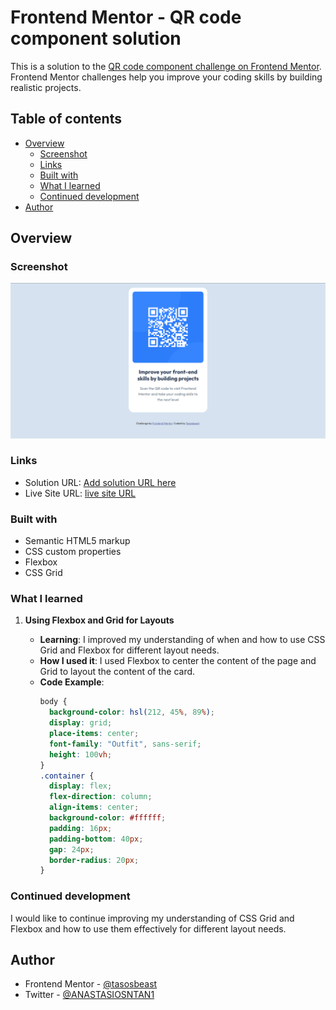 # Frontend Mentor - QR code component solution

This is a solution to the [QR code component challenge on Frontend Mentor](https://www.frontendmentor.io/challenges/qr-code-component-iux_sIO_H). Frontend Mentor challenges help you improve your coding skills by building realistic projects.

## Table of contents

- [Overview](#overview)
  - [Screenshot](#screenshot)
  - [Links](#links)
  - [Built with](#built-with)
  - [What I learned](#what-i-learned)
  - [Continued development](#continued-development)
- [Author](#author)

## Overview

### Screenshot

![](./images/Screenshot%202024-08-07%20020209.png)

### Links

- Solution URL: [Add solution URL here](https://your-solution-url.com)
- Live Site URL: [live site URL](https://tasosbeast.github.io/qr-code-FrontEndMentor/)

### Built with

- Semantic HTML5 markup
- CSS custom properties
- Flexbox
- CSS Grid

### What I learned

1. **Using Flexbox and Grid for Layouts**

   - **Learning**: I improved my understanding of when and how to use CSS Grid and Flexbox for different layout needs.
   - **How I used it**: I used Flexbox to center the content of the page and Grid to layout the content of the card.
   - **Code Example**:
     ```css
     body {
       background-color: hsl(212, 45%, 89%);
       display: grid;
       place-items: center;
       font-family: "Outfit", sans-serif;
       height: 100vh;
     }
     .container {
       display: flex;
       flex-direction: column;
       align-items: center;
       background-color: #ffffff;
       padding: 16px;
       padding-bottom: 40px;
       gap: 24px;
       border-radius: 20px;
     }
     ```

### Continued development

I would like to continue improving my understanding of CSS Grid and Flexbox and how to use them effectively for different layout needs.

## Author

- Frontend Mentor - [@tasosbeast](https://www.frontendmentor.io/profile/tasosbeast)
- Twitter - [@ANASTASIOSNTAN1](https://x.com/ANASTASIOSNTAN1)
